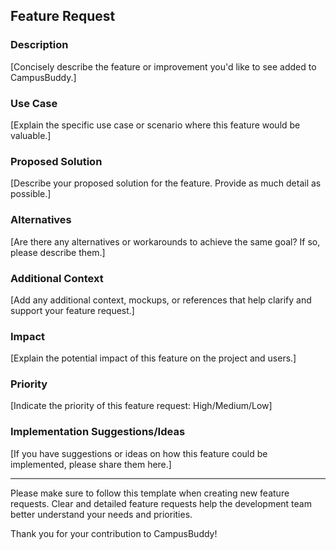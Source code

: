 ## Feature Request

### Description

[Concisely describe the feature or improvement you'd like to see added to CampusBuddy.]

### Use Case

[Explain the specific use case or scenario where this feature would be valuable.]

### Proposed Solution

[Describe your proposed solution for the feature. Provide as much detail as possible.]

### Alternatives

[Are there any alternatives or workarounds to achieve the same goal? If so, please describe them.]

### Additional Context

[Add any additional context, mockups, or references that help clarify and support your feature request.]

### Impact

[Explain the potential impact of this feature on the project and users.]

### Priority

[Indicate the priority of this feature request: High/Medium/Low]

### Implementation Suggestions/Ideas

[If you have suggestions or ideas on how this feature could be implemented, please share them here.]

---

Please make sure to follow this template when creating new feature requests. Clear and detailed feature requests help the development team better understand your needs and priorities.

Thank you for your contribution to CampusBuddy!
